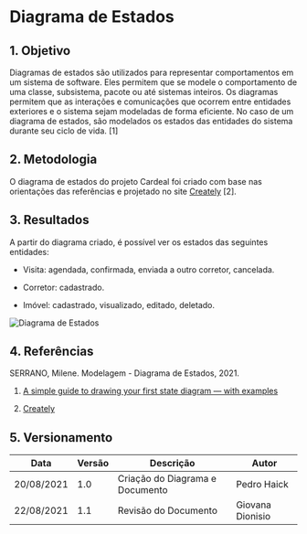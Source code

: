 # Diagrama de Estados

## 1. Objetivo
Diagramas de estados são utilizados para representar comportamentos em um sistema de software. Eles permitem que se modele o comportamento de uma classe, subsistema, pacote ou até sistemas inteiros.
Os diagramas permitem que as interações e comunicações que ocorrem entre entidades exteriores e o sistema sejam modeladas de forma eficiente. No caso de um diagrama de estados, são modelados os estados das entidades do sistema durante seu ciclo de vida. [1]

## 2. Metodologia
O diagrama de estados do projeto Cardeal foi criado com base nas orientações das referências e projetado no site [Creately](https://app.creately.com/) [2].

## 3. Resultados
A partir do diagrama criado, é possível ver os estados das seguintes entidades:
 - Visita: agendada, confirmada, enviada a outro corretor, cancelada.

 - Corretor: cadastrado.

 - Imóvel: cadastrado, visualizado, editado, deletado.

![Diagrama de Estados](https://i.imgur.com/pgdlU0e.png)

## 4. Referências
SERRANO, Milene. Modelagem - Diagrama de Estados, 2021.

1. [A simple guide to drawing your first state diagram — with examples](https://cacoo.com/blog/a-simple-guide-to-drawing-your-first-state-diagram-with-examples/)

2. [Creately](https://app.creately.com/)

## 5. Versionamento
| Data       | Versão | Descrição                       | Autor       |
| ---------- | ------ | ------------------------------- | ----------- |
| 20/08/2021 | 1.0    | Criação do Diagrama e Documento | Pedro Haick |
| 22/08/2021 | 1.1    | Revisão do Documento | Giovana Dionisio |